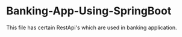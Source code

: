 # Banking-App-Using-SpringBoot

<p>This file has certain RestApi's which are used in banking application.</p>
